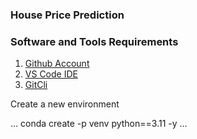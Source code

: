 ### House Price Prediction

### Software and Tools Requirements

1. [Github Account](https://github.com)
2. [VS Code IDE](https://code.visualstudio.com/)
3. [GitCli](https://git-scm.com/book/en/v2/Getting-Started-The-Command-Line)

Create a new environment

...
conda create -p venv python==3.11 -y
...


